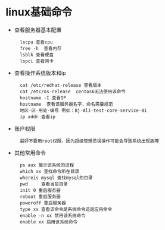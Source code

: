 # linux基础命令
* 查看服务器基本配置  
    
        lscpu 查看cpu
        free -h  查看内存
        lsblk 查看硬盘
        lspci 查看网卡
* 查看操作系统版本和ip  
        
        cat /etc/redhat-release 查看版本
        cat /etc/os-release  centos6无法使用该命令
        hostname -I 查看IP
        hostname  查看该服务器名字，命名需要规范  
        地区-区-用处-编号 例如：Bj-Ali-test-core-service-01
        ip addr 查看ip
* 账户权限  

        最好不要用root权限，因为超级管理员误操作可能会导致系统出现故障

* 其他常用命令  

        ps aux 展示该系统的进程
        which xx 查找命令所在目录
        whereis mysql 查找mysql的目录
        pwd     查看当前目录
        init 0 重启服务器
        reboot 重启服务器
        poweroff 重启服务器
        type xx 查看该命令是系统命令还是应用命令
        enable -n xx 禁用该系统命令
        enable xx 启用该系统命令

